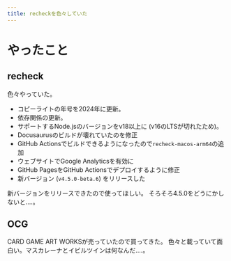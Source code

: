 ```yaml
---
title: recheckを色々していた
---
```


# やったこと

## recheck

色々やっていた。

- コピーライトの年号を2024年に更新。
- 依存関係の更新。
- サポートするNode.jsのバージョンをv18以上に (v16のLTSが切れたため)。
- Docusaurusのビルドが壊れていたのを修正
- GitHub Actionsでビルドできるようになったので`recheck-macos-arm64`の追加
- ウェブサイトでGoogle Analyticsを有効に
- GitHub PagesをGitHub Actionsでデプロイするように修正
- 新バージョン (`v4.5.0-beta.6`) をリリースした

新バージョンをリリースできたので使ってほしい。
そろそろ4.5.0をどうにかしないと‥‥。

## OCG

CARD GAME ART WORKSが売っていたので買ってきた。
色々と載っていて面白い。マスカレーナとイビルツインは何なんだ‥‥。
